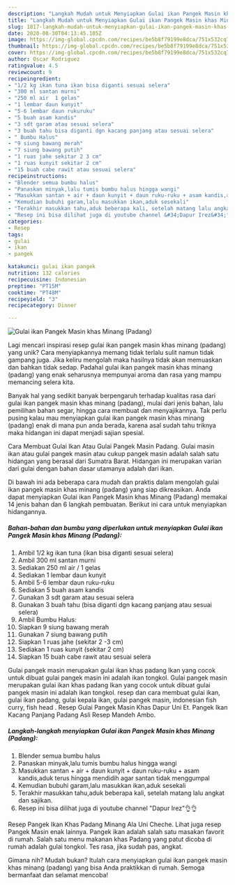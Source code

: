 ```yaml
---
description: "Langkah Mudah untuk Menyiapkan Gulai ikan Pangek Masin khas Minang (Padang) yang Bisa Manjain Lidah"
title: "Langkah Mudah untuk Menyiapkan Gulai ikan Pangek Masin khas Minang (Padang) yang Bisa Manjain Lidah"
slug: 1817-langkah-mudah-untuk-menyiapkan-gulai-ikan-pangek-masin-khas-minang-padang-yang-bisa-manjain-lidah
date: 2020-08-30T04:13:45.105Z
image: https://img-global.cpcdn.com/recipes/be5b8f79199e8dca/751x532cq70/gulai-ikan-pangek-masin-khas-minang-padang-foto-resep-utama.jpg
thumbnail: https://img-global.cpcdn.com/recipes/be5b8f79199e8dca/751x532cq70/gulai-ikan-pangek-masin-khas-minang-padang-foto-resep-utama.jpg
cover: https://img-global.cpcdn.com/recipes/be5b8f79199e8dca/751x532cq70/gulai-ikan-pangek-masin-khas-minang-padang-foto-resep-utama.jpg
author: Oscar Rodriguez
ratingvalue: 4.5
reviewcount: 9
recipeingredient:
- "1/2 kg ikan tuna ikan bisa diganti sesuai selera"
- "300 ml santan murni"
- "250 ml air  1 gelas"
- "1 lembar daun kunyit"
- "5-6 lembar daun rukuruku"
- "5 buah asam kandis"
- "3 sdt garam atau sesuai selera"
- "3 buah tahu bisa diganti dgn kacang panjang atau sesuai selera"
- " Bumbu Halus"
- "9 siung bawang merah"
- "7 siung bawang putih"
- "1 ruas jahe sekitar 2 3 cm"
- "1 ruas kunyit sekitar 2 cm"
- "15 buah cabe rawit atau sesuai selera"
recipeinstructions:
- "Blender semua bumbu halus"
- "Panaskan minyak,lalu tumis bumbu halus hingga wangi"
- "Masukkan santan + air + daun kunyit + daun ruku-ruku + asam kandis,aduk terus hingga mendidih agar santan tidak menggumpal"
- "Kemudian bubuhi garam,lalu masukkan ikan,aduk sesekali"
- "Terakhir masukkan tahu,aduk beberapa kali, setelah matang lalu angkat dan sajikan."
- "Resep ini bisa dilihat juga di youtube channel &#34;Dapur Irez&#34;👌👌"
categories:
- Resep
tags:
- gulai
- ikan
- pangek

katakunci: gulai ikan pangek 
nutrition: 132 calories
recipecuisine: Indonesian
preptime: "PT15M"
cooktime: "PT48M"
recipeyield: "3"
recipecategory: Dinner

---
```



![Gulai ikan Pangek Masin khas Minang (Padang)](https://img-global.cpcdn.com/recipes/be5b8f79199e8dca/751x532cq70/gulai-ikan-pangek-masin-khas-minang-padang-foto-resep-utama.jpg)

Lagi mencari inspirasi resep gulai ikan pangek masin khas minang (padang) yang unik? Cara menyiapkannya memang tidak terlalu sulit namun tidak gampang juga. Jika keliru mengolah maka hasilnya tidak akan memuaskan dan bahkan tidak sedap. Padahal gulai ikan pangek masin khas minang (padang) yang enak seharusnya mempunyai aroma dan rasa yang mampu memancing selera kita.

Banyak hal yang sedikit banyak berpengaruh terhadap kualitas rasa dari gulai ikan pangek masin khas minang (padang), mulai dari jenis bahan, lalu pemilihan bahan segar, hingga cara membuat dan menyajikannya. Tak perlu pusing kalau mau menyiapkan gulai ikan pangek masin khas minang (padang) enak di mana pun anda berada, karena asal sudah tahu triknya maka hidangan ini dapat menjadi sajian spesial.

Cara Membuat Gulai Ikan Atau Gulai Pangek Masin Padang. Gulai masin ikan atau gulai pangek masin atau cukup pangek masin adalah salah satu hidangan yang berasal dari Sumatra Barat. Hidangan ini merupakan varian dari gulai dengan bahan dasar utamanya adalah dari ikan.


Di bawah ini ada beberapa cara mudah dan praktis dalam mengolah gulai ikan pangek masin khas minang (padang) yang siap dikreasikan. Anda dapat menyiapkan Gulai ikan Pangek Masin khas Minang (Padang) memakai 14 jenis bahan dan 6 langkah pembuatan. Berikut ini cara untuk menyiapkan hidangannya.

<!--inarticleads1-->

##### Bahan-bahan dan bumbu yang diperlukan untuk menyiapkan Gulai ikan Pangek Masin khas Minang (Padang):

1. Ambil 1/2 kg ikan tuna (ikan bisa diganti sesuai selera)
1. Ambil 300 ml santan murni
1. Sediakan 250 ml air / 1 gelas
1. Sediakan 1 lembar daun kunyit
1. Ambil 5-6 lembar daun ruku-ruku
1. Sediakan 5 buah asam kandis
1. Gunakan 3 sdt garam atau sesuai selera
1. Gunakan 3 buah tahu (bisa diganti dgn kacang panjang atau sesuai selera)
1. Ambil  Bumbu Halus:
1. Siapkan 9 siung bawang merah
1. Gunakan 7 siung bawang putih
1. Siapkan 1 ruas jahe (sekitar 2 -3 cm)
1. Sediakan 1 ruas kunyit (sekitar 2 cm)
1. Siapkan 15 buah cabe rawit atau sesuai selera


Gulai pangek masin merupakan gulai ikan khas padang Ikan yang cocok untuk dibuat gulai pangek masin ini adalah ikan tongkol. Gulai pangek masin merupakan gulai ikan khas padang Ikan yang cocok untuk dibuat gulai pangek masin ini adalah ikan tongkol. resep dan cara membuat gulai ikan, gulai ikan padang, gulai kepala ikan, gulai pangek masin, indonesian fish curry, fish head . Resep Gulai Pangek Masin Khas Dapur Uni Et. Pangek Ikan Kacang Panjang Padang Asli Resep Mandeh Ambo. 

<!--inarticleads2-->

##### Langkah-langkah menyiapkan Gulai ikan Pangek Masin khas Minang (Padang):

1. Blender semua bumbu halus
1. Panaskan minyak,lalu tumis bumbu halus hingga wangi
1. Masukkan santan + air + daun kunyit + daun ruku-ruku + asam kandis,aduk terus hingga mendidih agar santan tidak menggumpal
1. Kemudian bubuhi garam,lalu masukkan ikan,aduk sesekali
1. Terakhir masukkan tahu,aduk beberapa kali, setelah matang lalu angkat dan sajikan.
1. Resep ini bisa dilihat juga di youtube channel &#34;Dapur Irez&#34;👌👌


Resep Pangek Ikan Khas Padang Minang Ala Uni Cheche. Lihat juga resep Pangek Masin enak lainnya. Pangek ikan adalah salah satu masakan favorit di rumah. Salah satu menu makanan khas Padang yang patut dicoba di rumah adalah gulai tongkol. Tes rasa, jika sudah pas, angkat. 

Gimana nih? Mudah bukan? Itulah cara menyiapkan gulai ikan pangek masin khas minang (padang) yang bisa Anda praktikkan di rumah. Semoga bermanfaat dan selamat mencoba!
